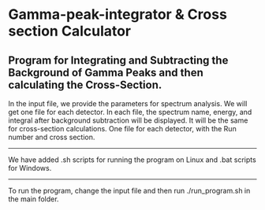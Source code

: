 # Gamma-peak-integrator & Cross section Calculator
Program for Integrating and Subtracting the Background of Gamma Peaks and then calculating the Cross-Section.
-------------------------------------------------------------------------------------------------------------------

In the input file, we provide the parameters for spectrum analysis.
We will get one file for each detector. In each file, the spectrum name, energy, and integral after background subtraction will be displayed.
It will be the same for cross-section calculations. One file for each detector, with the Run number and cross section.

-------------------------------------------------------------------------------------------------------------------

We have added .sh scripts for running the program on Linux and .bat scripts for Windows.

-------------------------------------------------------------------------------------------------------------------

To run the program, change the input file and then run ./run_program.sh in the main folder.
